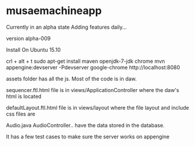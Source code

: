 # musaemachineapp
Currently in an alpha state
Adding features daily...

version alpha-009



Install On Ubuntu 15.10

crl + alt + t 
sudo apt-get install maven openjdk-7-jdk chrome
mvn appengine:devserver -Pdevserver
google-chrome http://localhost:8080

assets folder has all the js.  Most of the code is in daw.

sequencer.ftl.html file is in views/ApplicationController
	where the daw's html is located

defaultLayout.ftl.html file is in views/layout
	where the file layout and include css files are

Audio.java AudioController.. have the data stored in the database.

It has a few test cases to make sure the server works on appengine
